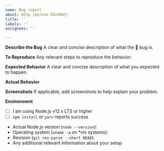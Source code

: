 ```yaml
---
name: Bug report
about: Help improve ENiGMA½!
title: ''
labels: ''
assignees: ''

---
```


**Describe the Bug**
A clear and concise description of what the :bug: bug is.

**To Reproduce**
Any relevant steps to reproduce the behavior:

**Expected Behavior**
A clear and concise description of what you expected to happen.

**Actual Behavior**

**Screenshots**
If applicable, add screenshots to help explain your problem.

**Environment**
* [ ] I am using Node.js v12.x LTS or higher
* [ ] `npm install` or `yarn` reports success
* Actual Node.js version (`node --version`):
* Operating system (`uname -a` on *nix systems):
* Revision (`git rev-parse --short HEAD`):
* Any additional relevant information about your setup
